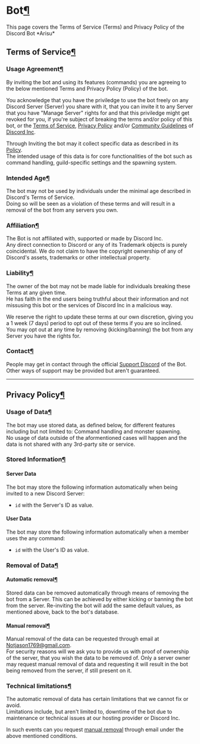 Bot[¶](#bot "Permanent link")
=============================

This page covers the Terms of Service (Terms) and Privacy Policy of the Discord Bot \*Arisu\*

Terms of Service[¶](#terms-of-service "Permanent link")
-------------------------------------------------------

### Usage Agreement[¶](#usage-agreement "Permanent link")

By inviting the bot and using its features (commands) you are agreeing to the below mentioned Terms and Privacy Policy (Policy) of the bot.

You acknowledge that you have the priviledge to use the bot freely on any Discord Server (Server) you share with it, that you can invite it to any Server that you have "Manage Server" rights for and that this priviledge might get revoked for you, if you're subject of breaking the terms and/or policy of this bot, or the [Terms of Service](https://discord.com/terms), [Privacy Policy](https://discord.com/privacy) and/or [Community Guidelines](https://discord.com/guidelines) of [Discord Inc](https://discord.com).

Through Inviting the bot may it collect specific data as described in its [Policy](#privacy-policy).  
The intended usage of this data is for core functionalities of the bot such as command handling, guild-specific settings and the spawning system.

### Intended Age[¶](#intended-age "Permanent link")

The bot may not be used by individuals under the minimal age described in Discord's Terms of Service.  
Doing so will be seen as a violation of these terms and will result in a removal of the bot from any servers you own.

### Affiliation[¶](#affiliation "Permanent link")

The Bot is not affiliated with, supported or made by Discord Inc.  
Any direct connection to Discord or any of its Trademark objects is purely coincidental. We do not claim to have the copyright ownership of any of Discord's assets, trademarks or other intellectual property.

### Liability[¶](#liability "Permanent link")

The owner of the bot may not be made liable for individuals breaking these Terms at any given time.  
He has faith in the end users being truthful about their information and not missusing this bot or the services of Discord Inc in a malicious way.

We reserve the right to update these terms at our own discretion, giving you a 1 week (7 days) period to opt out of these terms if you are so inclined.  
You may opt out at any time by removing (kicking/banning) the bot from any Server you have the rights for.

### Contact[¶](#contact "Permanent link")

People may get in contact through the official [Support Discord](https://discord.gg/JKJxJVUXhV) of the Bot.  
Other ways of support may be provided but aren't guaranteed.

* * *

Privacy Policy[¶](#privacy-policy "Permanent link")
---------------------------------------------------

### Usage of Data[¶](#usage-of-data "Permanent link")

The bot may use stored data, as defined below, for different features including but not limited to: Command handling and monster spawning.  
No usage of data outside of the aformentioned cases will happen and the data is not shared with any 3rd-party site or service.

### Stored Information[¶](#stored-information "Permanent link")

#### Server Data

The bot may store the following information automatically when being invited to a new Discord Server:

*   `id` with the Server's ID as value.

#### User Data

The bot may store the following information automatically when a member uses the any command:

*   `id` with the User's ID as value.

### Removal of Data[¶](#removal-of-data "Permanent link")

#### Automatic removal[¶](#automatic-removal "Permanent link")

Stored data can be removed automatically through means of removing the bot from a Server. This can be achieved by either kicking or banning the bot from the server. Re-inviting the bot will add the same default values, as mentioned above, back to the bot's database.

#### Manual removal[¶](#manual-removal "Permanent link")

Manual removal of the data can be requested through email at [Notjason1769@gmail.com](Notjason1769@gmail.com).  
For security reasons will we ask you to provide us with proof of ownership of the server, that you wish the data to be removed of. Only a server owner may request manual removal of data and requesting it will result in the bot being removed from the server, if still present on it.

### Technical limitations[¶](#technical-limits "Permanent link")

The automatic removal of data has certain limitations that we cannot fix or avoid.  
Limitations include, but aren't limited to, downtime of the bot due to maintenance or technical issues at our hosting provider or Discord Inc.

In such events can you request [manual removal](#manual-removal) through email under the above mentioned conditions.
